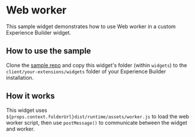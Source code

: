 # Web worker

This sample widget demonstrates how to use Web worker in a custom Experience Builder widget.

## How to use the sample
Clone the [sample repo](https://github.com/esri/arcgis-experience-builder-sdk-resources) and copy this widget's folder (within `widgets`) to the `client/your-extensions/widgets` folder of your Experience Builder installation.

## How it works
This widget uses `${props.context.folderUrl}dist/runtime/assets/worker.js` to load the web worker script, then use `postMessage()` to communicate between the widget and worker.